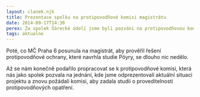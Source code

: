 ```yaml
---
layout: clanek.njk
title: Prezentace spolku na protipovodňové komisi magistrátu
date: 2014-09-17T14:30
perex: Za spolek Šárecké údolí jsme byli pozváni na protipovodňovou komisi magistrátu, kde jsme prezentovali projekt protipovodňové ochrany Dolní Šárky a žádali o prověření a realizaci projektu.
tags: aktualne
---
```

 
 Poté, co MČ Praha 6 posunula na magistrát, aby prověřil řešení protipovodňové ochrany, které navrhla studie Pöyry, se dlouho nic nedělo. 

Až se nám konečně podařilo propracovat se k protipovodňové komisi, která nás jako spolek pozvala na jednání, kde jsme odprezentovali aktuální situaci projektu a znovu požádali komisi, aby zadala studii o proveditelnosti protipovodňových opatření.
